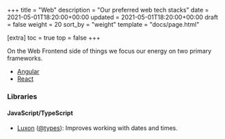 +++
title = "Web"
description = "Our preferred web tech stacks"
date = 2021-05-01T18:20:00+00:00
updated = 2021-05-01T18:20:00+00:00
draft = false
weight = 20
sort_by = "weight"
template = "docs/page.html"

[extra]
toc = true
top = false
+++

On the Web Frontend side of things we focus our energy on two primary frameworks.

* [Angular][]
* [React][]

### Libraries

#### JavaScript/TypeScript

* [Luxon][] ([@types](https://www.npmjs.com/package/@types/luxon)): Improves working with dates and times.


[Angular]: https://angular.io
[React]: https://reactjs.org
[Luxon]: https://www.npmjs.com/package/luxon
